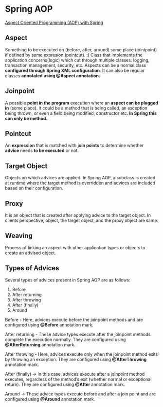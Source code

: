# Spring AOP

[Aspect Oriented Programming (AOP) with Spring](https://docs.spring.io/spring/docs/5.2.5.RELEASE/spring-framework-reference/core.html#aop)

## Aspect

Something to be executed on (before, after, around) some place (jointpoint) if defined by some expresion (pointcut). :) 
Class that implements the application concerns(logic) which cut through multiple classes: logging, transaction management, security, etc.
Aspects can be a normal class **configured through Spring XML configuration**.
It can also be regular classes **annotated using @Aspect annotation.**

## Joinpoint

A possible **point in the program** execution where an **aspect can be plugged in** (some place).
It could be a method that is being called, an exception being thrown, or even a field being modified, constructor etc.
**In Spring this can only be method.**

## Pointcut

An **expression** that is matched with **join points** to determine whether **advice** needs **to be executed** or not.

## Target Object

Objects on which advices are applied. In Spring AOP, a subclass is created at runtime where the target method is overridden
and advices are included based on their configuration.

## Proxy

It is an object that is created after applying advice to the target object.
In clients perspective, object, the target object, and the proxy object are same.

## Weaving

Process of linking an aspect with other application types or objects to create an advised object.

## Types of Advices

Several types of advices present in Spring AOP are as follows:

1. Before
2. After returning
3. After throwing
4. After (finally)
5. Around

Before - Here, advices execute before the joinpoint methods and are configured using **@Before** annotation mark.

After returning - These advice types execute after the joinpoint methods complete the execution normally. They are configured using **@AfterReturning** annotation mark.

After throwing - Here, advices execute only when the joinpoint method exits by throwing an exception. They are configured using **@AfterThrowing** annotation mark.

After (finally) -> In this case, advices execute after a joinpoint method executes, regardless of the method’s exit (whether normal or exceptional return). They are configured using **@After** annotation mark.

Around -> These advice types execute before and after a join point and are configured using **@Around** annotation mark.
